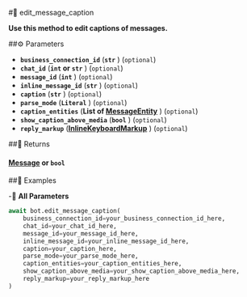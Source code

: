 #🔧 edit_message_caption

**Use this method to edit captions of messages.**

##⚙️ Parameters

- **`business_connection_id`** (**`str`** ) (`optional`)
- **`chat_id`** (**`int` or `str`** ) (`optional`)
- **`message_id`** (**`int`** ) (`optional`)
- **`inline_message_id`** (**`str`** ) (`optional`)
- **`caption`** (**`str`** ) (`optional`)
- **`parse_mode`** (**`Literal`** ) (`optional`)
- **`caption_entities`** (**List of [MessageEntity](../types/MessageEntity.md)** ) (`optional`)
- **`show_caption_above_media`** (**`bool`** ) (`optional`)
- **`reply_markup`** (**[InlineKeyboardMarkup](../types/InlineKeyboardMarkup.md)** ) (`optional`)

##📲 Returns

#### [Message](../types/Message.md) or `bool`

##📀 Examples


-🔋 **All Parameters**

```python
await bot.edit_message_caption(
    business_connection_id=your_business_connection_id_here,
    chat_id=your_chat_id_here,
    message_id=your_message_id_here,
    inline_message_id=your_inline_message_id_here,
    caption=your_caption_here,
    parse_mode=your_parse_mode_here,
    caption_entities=your_caption_entities_here,
    show_caption_above_media=your_show_caption_above_media_here,
    reply_markup=your_reply_markup_here
)
```
